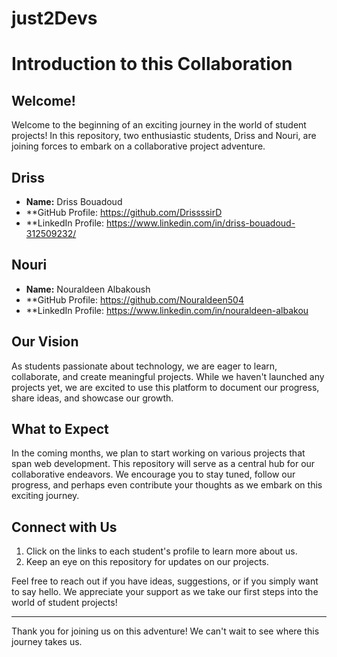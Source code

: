 # just2Devs
# Introduction to this Collaboration

## Welcome!

Welcome to the beginning of an exciting journey in the world of student projects! In this repository, two enthusiastic students, Driss and Nouri, are joining forces to embark on a collaborative project adventure.

## Driss

- **Name:** Driss Bouadoud
- **GitHub Profile: https://github.com/DrissssirD
- **LinkedIn Profile: https://www.linkedin.com/in/driss-bouadoud-312509232/

## Nouri

- **Name:** Nouraldeen Albakoush
- **GitHub Profile:  https://github.com/Nouraldeen504
- **LinkedIn Profile: https://www.linkedin.com/in/nouraldeen-albakou

## Our Vision

As students passionate about technology, we are eager to learn, collaborate, and create meaningful projects. While we haven't launched any projects yet, we are excited to use this platform to document our progress, share ideas, and showcase our growth.

## What to Expect

In the coming months, we plan to start working on various projects that span web development. This repository will serve as a central hub for our collaborative endeavors. We encourage you to stay tuned, follow our progress, and perhaps even contribute your thoughts as we embark on this exciting journey.

## Connect with Us

1. Click on the links to each student's profile to learn more about us.
2. Keep an eye on this repository for updates on our projects.

Feel free to reach out if you have ideas, suggestions, or if you simply want to say hello. We appreciate your support as we take our first steps into the world of student projects!

---
Thank you for joining us on this adventure! We can't wait to see where this journey takes us.
```
